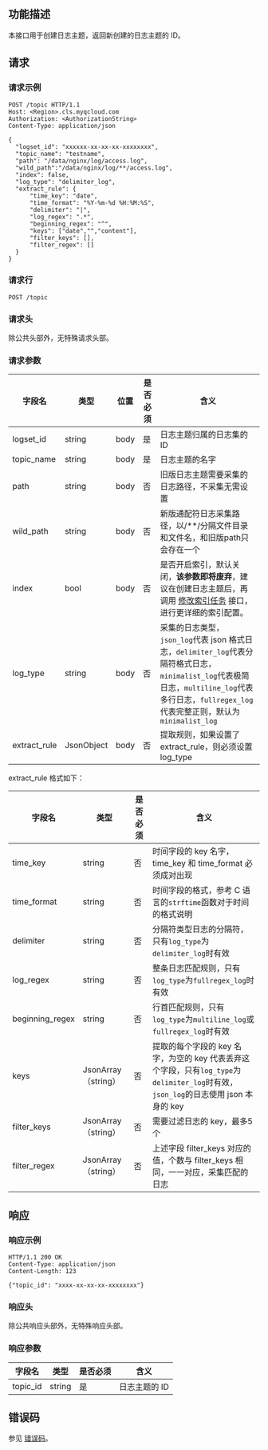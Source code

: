 ## 功能描述

本接口用于创建日志主题，返回新创建的日志主题的 ID。

## 请求

### 请求示例

```
POST /topic HTTP/1.1
Host: <Region>.cls.myqcloud.com
Authorization: <AuthorizationString>
Content-Type: application/json

{
  "logset_id": "xxxxxx-xx-xx-xx-xxxxxxxx",
  "topic_name": "testname",
  "path": "/data/nginx/log/access.log",
  "wild_path":"/data/nginx/log/**/access.log",
  "index": false,
  "log_type": "delimiter_log",
  "extract_rule": {
      "time_key": "date",
      "time_format": "%Y-%m-%d %H:%M:%S",
      "delimiter": "|",
      "log_regex": ".*",
      "beginning_regex": "^",
      "keys": ["date","","content"],
      "filter_keys": [],
      "filter_regex": []
  }
}
```

### 请求行

```
POST /topic
```

### 请求头

除公共头部外，无特殊请求头部。

### 请求参数

| 字段名       | 类型       | 位置 | 是否必须 | 含义                                                         |
| ------------ | ---------- | ---- | ---- | ------------------------------------------------------------ |
| logset_id    | string     | body | 是   | 日志主题归属的日志集的 ID                                    |
| topic_name   | string     | body | 是   | 日志主题的名字                                               |
| path         | string     | body | 否   | 旧版日志主题需要采集的日志路径，不采集无需设置                   |
| wild_path    | string     | body | 否   | 新版通配符日志采集路径，以/\*\*/分隔文件目录和文件名，和旧版path只会存在一个  |
| index        | bool       | body | 否   | 是否开启索引，默认关闭，**该参数即将废弃**，建议在创建日志主题后，再调用 [修改索引任务](https://cloud.tencent.com/document/product/614/16905) 接口，进行更详细的索引配置。                                       |
| log_type     | string     | body | 否   | 采集的日志类型，`json_log`代表 json 格式日志，`delimiter_log`代表分隔符格式日志，`minimalist_log`代表极简日志，`multiline_log`代表多行日志，`fullregex_log`代表完整正则，默认为`minimalist_log` |
| extract_rule | JsonObject | body | 否   | 提取规则，如果设置了 extract_rule，则必须设置 log_type       |

extract_rule 格式如下：

| 字段名          | 类型              | 是否必须 | 含义                                                         |
| --------------- | ----------------- | -------- | ------------------------------------------------------------ |
| time_key        | string            | 否       | 时间字段的 key 名字，time_key 和 time_format 必须成对出现         |
| time_format     | string            | 否       | 时间字段的格式，参考 C 语言的`strftime`函数对于时间的格式说明  |
| delimiter       | string            | 否       | 分隔符类型日志的分隔符，只有`log_type`为`delimiter_log`时有效 |
| log_regex       | string            | 否       | 整条日志匹配规则，只有`log_type`为`fullregex_log`时有效      |
| beginning_regex | string            | 否       | 行首匹配规则，只有`log_type`为`multiline_log`或`fullregex_log`时有效 |
| keys            | JsonArray（string） | 否       | 提取的每个字段的 key 名字，为空的 key 代表丢弃这个字段，只有`log_type`为`delimiter_log`时有效，`json_log`的日志使用 json 本身的 key |
| filter_keys     | JsonArray（string） | 否       | 需要过滤日志的 key，最多5个                                   |
| filter_regex    | JsonArray（string） | 否       | 上述字段 filter_keys 对应的值，个数与 filter_keys 相同，一一对应，采集匹配的日志 |

## 响应

### 响应示例

```
HTTP/1.1 200 OK
Content-Type: application/json
Content-Length: 123

{"topic_id": "xxxx-xx-xx-xx-xxxxxxxx"}
```

### 响应头

除公共响应头部外，无特殊响应头部。

### 响应参数

| 字段名   | 类型   | 是否必须 | 含义          |
| -------- | ------ | ---- | ------------- |
| topic_id | string | 是   | 日志主题的 ID |

## 错误码

参见 [错误码](https://cloud.tencent.com/document/product/614/12402)。
